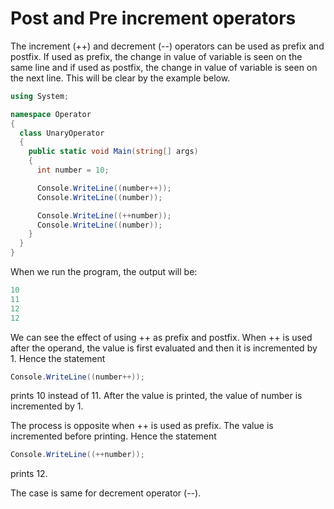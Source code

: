 # Post and Pre increment operators

The increment (++) and decrement (--) operators can be used as prefix and postfix. If used as prefix, the change in value of variable is seen on the same line and if used as postfix, the change in value of variable is seen on the next line. This will be clear by the example below.

```csharp
using System;

namespace Operator
{
  class UnaryOperator
  {
    public static void Main(string[] args)
    {
      int number = 10;

      Console.WriteLine((number++));
      Console.WriteLine((number));

      Console.WriteLine((++number));
      Console.WriteLine((number));
    }
  }
}
```

When we run the program, the output will be:

```csharp
10
11
12
12
```

We can see the effect of using ++ as prefix and postfix. When ++ is used after the operand, the value is first evaluated and then it is incremented by 1. Hence the statement

```csharp
Console.WriteLine((number++));
```

prints 10 instead of 11. After the value is printed, the value of number is incremented by 1.

The process is opposite when ++ is used as prefix. The value is incremented before printing. Hence the statement

```csharp
Console.WriteLine((++number));
```

prints 12.

The case is same for decrement operator (--).
